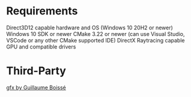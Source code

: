 # Requirements
Direct3D12 capable hardware and OS (Windows 10 20H2 or newer)
Windows 10 SDK or newer
CMake 3.22 or newer (can use Visual Studio, VSCode or any other CMake supported IDE)
DirectX Raytracing capable GPU and compatible drivers

# Third-Party
[gfx by Guillaume Boissé](https://github.com/gboisse/gfx)
